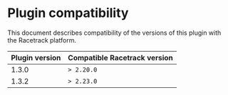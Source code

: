 # Plugin compatibility
This document describes compatibility of the versions of this plugin with the Racetrack platform.

| Plugin version | Compatible Racetrack version |
|----------------|------------------------------|
| 1.3.0          | `> 2.20.0`                   |
| 1.3.2          | `> 2.23.0`                   |
